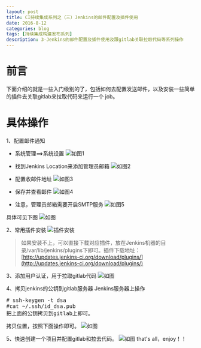 ```yaml
---
layout: post
title: CI持续集成系列之（三）Jenkins的邮件配置及插件使用
date: 2016-8-12
categories: blog
tags: [持续集成构建发布系列]
description: 3-Jenkins的邮件配置及插件使用及跟gitlab关联拉取代码等系列操作
---
```


# 前言
下面介绍的就是一些入门级别的了，包括如何去配置发送邮件，以及安装一些简单的插件去关联gitlab来拉取代码来运行一个 job。

# 具体操作

1、配置邮件通知

* 系统管理==>系统设置
![如图1](http://ww4.sinaimg.cn/large/006eWBRhjw1f7qxx271e2j30os07tjt6.jpg)

* 找到Jenkins Location来添加管理员邮箱
![如图2](http://ww1.sinaimg.cn/large/006eWBRhjw1f7qxy7vkthj30mb03h0tb.jpg)

* 配置收邮件地址
![如图3](http://ww2.sinaimg.cn/large/006eWBRhjw1f7qxyyhjnrj30n20fbjtm.jpg)

* 保存并查看邮件
![如图4](http://ww4.sinaimg.cn/large/006eWBRhjw1f7qxzyfxe1j30ix05q751.jpg)

* 注意，管理员邮箱需要开启SMTP服务
![如图5](http://ww4.sinaimg.cn/large/006eWBRhjw1f7qy2ltl1kj30m008sdhu.jpg)

具体可见下图
![如图](http://ww3.sinaimg.cn/large/005Dnba3jw1f7r7wn6e79g313f0mjwzp.gif)

2、常用插件安装
![插件安装](http://7xwp9m.com1.z0.glb.clouddn.com/blog3-插件.png_jixuege)
>如果安装不上，可以直接下载对应插件，放在Jenkins机器的目录/var/lib/jenkins/plugins下即可。插件下载地址：[http://updates.jenkins-ci.org/download/plugins/](http://updates.jenkins-ci.org/download/plugins/)

3、添加用户认证，用于拉取gitlab代码
![如图](http://7xwp9m.com1.z0.glb.clouddn.com/1.png_jixuege)

4、拷贝jenkins的公钥到gitlab服务器
Jenkins服务器上操作
<pre>
# ssh-keygen -t dsa
#cat ~/.ssh/id_dsa.pub
把上面的公钥拷贝到gitlab上即可。
</pre>
拷贝位置，按照下面操作即可。
![如图](http://7xwp9m.com1.z0.glb.clouddn.com/拷贝公钥.gif)

5、快速创建一个项目并配置gitlab和拉去代码。
![如图](http://7xwp9m.com1.z0.glb.clouddn.com/快速拉取代码.gif)
that's all，enjoy！！